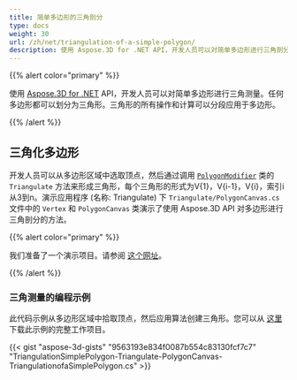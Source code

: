 ```yaml
---
title: 简单多边形的三角剖分
type: docs
weight: 30
url: /zh/net/triangulation-of-a-simple-polygon/
description: 使用 Aspose.3D for .NET API，开发人员可以对简单多边形进行三角剖分。任何多边形都可以划分为三角形。三角形的所有操作和计算可以分段应用于多边形。
---
```

{{% alert color="primary" %}}

使用 [Aspose.3D for .NET](https://products.aspose.com/3d/net/) API，开发人员可以对简单多边形进行三角测量。任何多边形都可以划分为三角形。三角形的所有操作和计算可以分段应用于多边形。

{{% /alert %}}
##  **三角化多边形**
开发人员可以从多边形区域中选取顶点，然后通过调用 [`PolygonModifier`](https://reference.aspose.com/3d/net/aspose.threed.entities/polygonmodifier) 类的 `Triangulate` 方法来形成三角形，每个三角形的形式为V{1}，V{i-1}，V{i}，索引i从3到n。演示应用程序 (名称: Triangulate) 下 `Triangulate/PolygonCanvas.cs` 文件中的 `Vertex` 和 `PolygonCanvas` 类演示了使用 Aspose.3D API 对多边形进行三角剖分的方法。

{{% alert color="primary" %}}

我们准备了一个演示项目。请参阅 [这个网址](https://github.com/aspose-3d/Aspose.3D-for-.NET/tree/master/Demos)。

{{% /alert %}}
###  **三角测量的编程示例**
此代码示例从多边形区域中拾取顶点，然后应用算法创建三角形。您可以从 [这里](https://github.com/aspose-3d/Aspose.3D-for-.NET/) 下载此示例的完整工作项目。

{{< gist "aspose-3d-gists" "9563193e834f0087b554c83130fcf7c7" "TriangulationSimplePolygon-Triangulate-PolygonCanvas-TriangulationofaSimplePolygon.cs" >}}
